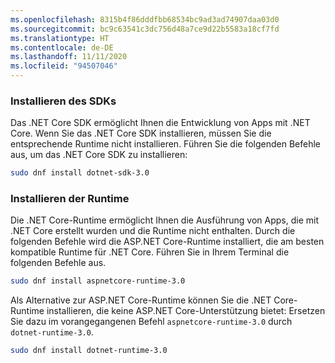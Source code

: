 ```yaml
---
ms.openlocfilehash: 8315b4f86dddfbb68534bc9ad3ad74907daa03d0
ms.sourcegitcommit: bc9c63541c3dc756d48a7ce9d22b5583a18cf7fd
ms.translationtype: HT
ms.contentlocale: de-DE
ms.lasthandoff: 11/11/2020
ms.locfileid: "94507046"
---
```


### <a name="install-the-sdk"></a>Installieren des SDKs

Das .NET Core SDK ermöglicht Ihnen die Entwicklung von Apps mit .NET Core. Wenn Sie das .NET Core SDK installieren, müssen Sie die entsprechende Runtime nicht installieren. Führen Sie die folgenden Befehle aus, um das .NET Core SDK zu installieren:

```bash
sudo dnf install dotnet-sdk-3.0
```

### <a name="install-the-runtime"></a>Installieren der Runtime

Die .NET Core-Runtime ermöglicht Ihnen die Ausführung von Apps, die mit .NET Core erstellt wurden und die Runtime nicht enthalten. Durch die folgenden Befehle wird die ASP.NET Core-Runtime installiert, die am besten kompatible Runtime für .NET Core. Führen Sie in Ihrem Terminal die folgenden Befehle aus.

```bash
sudo dnf install aspnetcore-runtime-3.0
```

Als Alternative zur ASP.NET Core-Runtime können Sie die .NET Core-Runtime installieren, die keine ASP.NET Core-Unterstützung bietet: Ersetzen Sie dazu im vorangegangenen Befehl `aspnetcore-runtime-3.0` durch `dotnet-runtime-3.0`.

```bash
sudo dnf install dotnet-runtime-3.0
```
